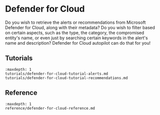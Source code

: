 <!--
SPDX-FileCopyrightText: 2024 grow platform GmbH

SPDX-License-Identifier: MIT
-->

# Defender for Cloud

Do you wish to retrieve the alerts or recommendations from Microsoft Defender for Cloud, along with their metadata? Do you wish to filter based on certain aspects, such as the type, the category, the compromised entity's name, or even just by searching certain keywords in the alert's name and description? Defender for Cloud autopilot can do that for you!

## Tutorials

```{toctree}
:maxdepth: 1
tutorials/defender-for-cloud-tutorial-alerts.md
tutorials/defender-for-cloud-tutorial-recommendations.md
```

## Reference

```{toctree}
:maxdepth: 1
reference/defender-for-cloud-reference.md
```
